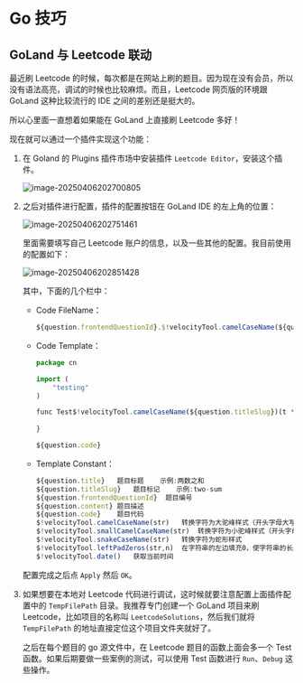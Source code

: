 # Go 技巧

## GoLand 与 Leetcode 联动

最近刷 Leetcode 的时候，每次都是在网站上刷的题目。因为现在没有会员，所以没有语法高亮，调试的时候也比较麻烦。而且，Leetcode 网页版的环境跟 GoLand 这种比较流行的 IDE 之间的差别还是挺大的。

所以心里面一直想着如果能在 GoLand 上直接刷 Leetcode 多好！

现在就可以通过一个插件实现这个功能：

1. 在 Goland 的 Plugins 插件市场中安装插件 `Leetcode Editor`，安装这个插件。

    ![image-20250406202700805](https://xubowen-bucket.oss-cn-beijing.aliyuncs.com/img/image-20250406202700805.png)

2. 之后对插件进行配置，插件的配置按钮在 GoLand IDE 的左上角的位置：

    ![image-20250406202751461](https://xubowen-bucket.oss-cn-beijing.aliyuncs.com/img/image-20250406202751461.png)

    里面需要填写自己 Leetcode 账户的信息，以及一些其他的配置。我目前使用的配置如下：

    ![image-20250406202851428](https://xubowen-bucket.oss-cn-beijing.aliyuncs.com/img/image-20250406202851428.png)

    其中，下面的几个栏中：

    - Code FileName：

        ```js
        ${question.frontendQuestionId}.$!velocityTool.camelCaseName(${question.titleSlug})_test
        ```

    - Code Template：

        ```js
        package cn
        
        import (
            "testing"
        )
        
        func Test$!velocityTool.camelCaseName(${question.titleSlug})(t *testing.T) {
            
        }
        
        ${question.code}
        ```

    - Template Constant：

        ```js
        ${question.title}	题目标题	示例:两数之和
        ${question.titleSlug}	题目标记	示例:two-sum
        ${question.frontendQuestionId}	题目编号
        ${question.content}	题目描述
        ${question.code}	题目代码
        $!velocityTool.camelCaseName(str)	转换字符为大驼峰样式（开头字母大写）
        $!velocityTool.smallCamelCaseName(str)	转换字符为小驼峰样式（开头字母小写）
        $!velocityTool.snakeCaseName(str)	转换字符为蛇形样式
        $!velocityTool.leftPadZeros(str,n)	在字符串的左边填充0，使字符串的长度至少为n
        $!velocityTool.date()	获取当前时间
        ```

    配置完成之后点 `Apply` 然后 `OK`。

3. 如果想要在本地对 Leetcode 代码进行调试，这时候就要注意配置上面插件配置中的 `TempFilePath` 目录。我推荐专门创建一个 GoLand 项目来刷 Leetcode，比如项目的名称叫 `LeetcodeSolutions`，然后我们就将 `TempFilePath` 的地址直接定位这个项目文件夹就好了。

    之后在每个题目的 go 源文件中，在 Leetcode 题目的函数上面会多一个 Test 函数。如果后期要做一些案例的测试，可以使用 Test 函数进行 `Run`、`Debug` 这些操作。

























